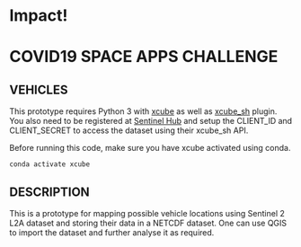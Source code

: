 # Impact!

# COVID19 SPACE APPS CHALLENGE

## VEHICLES
This prototype requires Python 3 with [xcube](https://github.com/dcs4cop/xcube/) as well as [xcube_sh](https://github.com/dcs4cop/xcube-sh) plugin. You also need to be registered at [Sentinel Hub](https://www.sentinel-hub.com/) and setup the CLIENT_ID and CLIENT_SECRET to access the dataset using their xcube_sh API.

Before running this code, make sure you have xcube activated using conda.

```
conda activate xcube
```

## DESCRIPTION

This is a prototype for mapping possible vehicle locations using Sentinel 2 L2A dataset and storing their data in a NETCDF dataset. One can use QGIS to import the dataset and further analyse it as required. 
